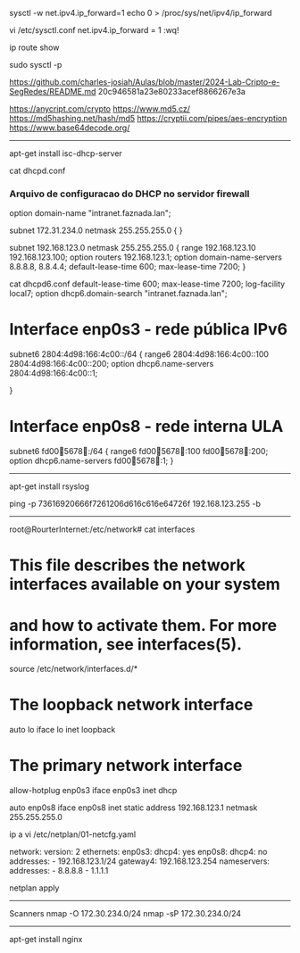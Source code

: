 

sysctl -w net.ipv4.ip_forward=1
echo 0 > /proc/sys/net/ipv4/ip_forward

vi /etc/sysctl.conf
net.ipv4.ip_forward = 1
:wq!

ip route show


sudo sysctl -p


https://github.com/charles-josiah/Aulas/blob/master/2024-Lab-Cripto-e-SegRedes/README.md
20c946581a23e80233acef8866267e3a



https://anycript.com/crypto
https://www.md5.cz/
https://md5hashing.net/hash/md5
https://cryptii.com/pipes/aes-encryption
https://www.base64decode.org/

------------------------------------------------------


  apt-get install isc-dhcp-server


 cat dhcpd.conf
### Arquivo de configuracao do DHCP no servidor firewall 

option domain-name "intranet.faznada.lan";

subnet 172.31.234.0 netmask 255.255.255.0 { }

subnet 192.168.123.0 netmask 255.255.255.0 {
  range 192.168.123.10 192.168.123.100;
  option routers 192.168.123.1;
  option domain-name-servers 8.8.8.8, 8.8.4.4;
  default-lease-time 600;
  max-lease-time 7200;
}

cat  dhcpd6.conf 
default-lease-time 600;
max-lease-time 7200;
log-facility local7;
option dhcp6.domain-search "intranet.faznada.lan";


# Interface enp0s3 - rede pública IPv6
subnet6 2804:4d98:166:4c00::/64 {
  range6 2804:4d98:166:4c00::100 2804:4d98:166:4c00::200;
  option dhcp6.name-servers 2804:4d98:166:4c00::1;

}

# Interface enp0s8 - rede interna ULA
subnet6 fd00:1234:5678:abcd::/64 {
  range6 fd00:1234:5678:abcd::100 fd00:1234:5678:abcd::200;
  option dhcp6.name-servers fd00:1234:5678:abcd::1;
}


------------------------------------------------------


apt-get install rsyslog




ping  -p 73616920666f7261206d616c616e64726f 192.168.123.255 -b


------------------------------------------------------

root@RourterInternet:/etc/network# cat interfaces
# This file describes the network interfaces available on your system
# and how to activate them. For more information, see interfaces(5).

source /etc/network/interfaces.d/*

# The loopback network interface
auto lo
iface lo inet loopback

# The primary network interface
allow-hotplug enp0s3
iface enp0s3 inet dhcp

auto enp0s8
iface enp0s8 inet static
 address 192.168.123.1
 netmask 255.255.255.0



ip a
vi /etc/netplan/01-netcfg.yaml

network:
  version: 2
  ethernets:
    enp0s3:
      dhcp4: yes
    enp0s8:
      dhcp4: no
      addresses:
        - 192.168.123.1/24
      gateway4: 192.168.123.254
      nameservers:
        addresses:
          - 8.8.8.8
          - 1.1.1.1

netplan apply

------------------------------------------------------

Scanners 
 nmap -O 172.30.234.0/24
 nmap -sP 172.30.234.0/24


------------------------------------------------------
apt-get install nginx




